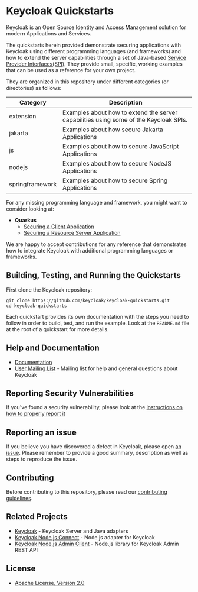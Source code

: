 # <span>Keycloak</span> Quickstarts

<span>Keycloak</span> is an Open Source Identity and Access Management solution for modern Applications and Services.

The quickstarts herein provided demonstrate securing applications with <span>Keycloak</span> using different programming languages (and frameworks) 
and how to extend the server capabilities through a set of Java-based [Service Provider Interfaces(SPI)](https://www.keycloak.org/docs/latest/server_development/). 
They provide small, specific, working examples that can be used as a reference for your own project.

They are organized in this repository under different categories (or directories) as follows:

| Category        | Description                                                                           |
|-----------------|---------------------------------------------------------------------------------------|
| extension       | Examples about how to extend the server capabilities using some of the Keycloak SPIs. |
| jakarta         | Examples about how secure Jakarta Applications                                        |
| js              | Examples about how to secure JavaScript Applications                                  |
| nodejs          | Examples about how to secure NodeJS Applications                                      |
| springframework | Examples about how to secure Spring Applications                                      |

For any missing programming language and framework, you might want to consider looking at:

* **Quarkus**
  * [Securing a Client Application](https://quarkus.io/guides/security-oidc-code-flow-authentication-tutorial)
  * [Securing a Resource Server Application](https://quarkus.io/guides/security-oidc-bearer-token-authentication-tutorial)

We are happy to accept contributions for any reference that demonstrates how to
integrate Keycloak with additional programming languages or frameworks.

## Building, Testing, and Running the Quickstarts

First clone the Keycloak repository:

    git clone https://github.com/keycloak/keycloak-quickstarts.git
    cd keycloak-quickstarts

Each quickstart provides its own documentation with the steps you need to follow in order to build, test, and run the example.
Look at the `README.md` file at the root of a quickstart for more details.

## Help and Documentation

* [Documentation](https://www.keycloak.org/documentation.html)
* [User Mailing List](https://groups.google.com/d/forum/keycloak-user) - Mailing list for help and general questions about Keycloak

## Reporting Security Vulnerabilities

If you've found a security vulnerability, please look at the [instructions on how to properly report it](https://github.com/keycloak/keycloak/security/policy)

## Reporting an issue

If you believe you have discovered a defect in Keycloak, please open [an issue](https://github.com/keycloak/keycloak-quickstarts/issues).
Please remember to provide a good summary, description as well as steps to reproduce the issue.

## Contributing

Before contributing to this repository, please read our [contributing guidelines](CONTRIBUTING.md).

## Related Projects

* [Keycloak](https://github.com/keycloak/keycloak) - Keycloak Server and Java adapters
* [Keycloak Node.js Connect](https://github.com/keycloak/keycloak-nodejs-connect) - Node.js adapter for Keycloak
* [Keycloak Node.js Admin Client](https://github.com/keycloak/keycloak-nodejs-admin-client) - Node.js library for Keycloak Admin REST API

## License

* [Apache License, Version 2.0](https://www.apache.org/licenses/LICENSE-2.0)

